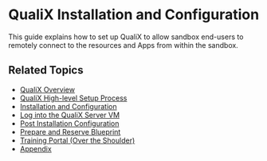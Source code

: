 

# QualiX Installation and Configuration

This guide explains how to set up QualiX to allow sandbox end-users to remotely connect to the resources and Apps from within the sandbox.

## Related Topics

- [QualiX Overview](https://help.quali.com/Online%20Help/0.0/Portal/Content/QualiX/Ovrv.htm?TocPath=Installation%20and%20Configuration|QualiX|QualiX%20Overview|_____0)
- [QualiX High-level Setup Process](https://help.quali.com/Online%20Help/0.0/Portal/Content/QualiX/QualiX-high-level-process.htm?TocPath=Installation%20and%20Configuration|QualiX|_____2)
- [Installation and Configuration](https://help.quali.com/Online%20Help/0.0/Portal/Content/QualiX/Instl-Cnfg.htm?TocPath=Installation%20and%20Configuration|QualiX|Installation%20and%20Configuration|_____0)
- [Log into the QualiX Server VM](https://help.quali.com/Online%20Help/0.0/Portal/Content/QualiX/Strt-Login-to-VM.htm?TocPath=Installation%20and%20Configuration|QualiX|_____4)
- [Post Installation Configuration](https://help.quali.com/Online%20Help/0.0/Portal/Content/QualiX/Post-Instl-Cnfg.htm?TocPath=Installation%20and%20Configuration|QualiX|Post%20Installation%20Configuration|_____0)
- [Prepare and Reserve Blueprint](https://help.quali.com/Online%20Help/0.0/Portal/Content/QualiX/Wrk-Rsc-Mng.htm?TocPath=Installation%20and%20Configuration|QualiX|_____6)
- [Training Portal (Over the Shoulder)](https://help.quali.com/Online%20Help/0.0/Portal/Content/QualiX/Cnfg-over-the-shoulder.htm?TocPath=Installation%20and%20Configuration|QualiX|Training%20Portal%20(Over%20the%20Shoulder)|_____0)
- [Appendix](https://help.quali.com/Online%20Help/0.0/Portal/Content/QualiX/Appendix.htm?TocPath=Installation%20and%20Configuration|QualiX|Appendix|_____0)
